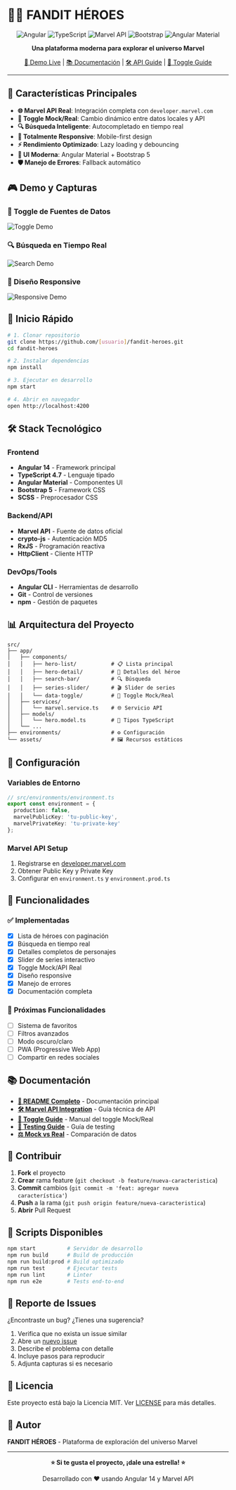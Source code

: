 # 🦸‍♂️ FANDIT HÉROES

<div align="center">

![Angular](https://img.shields.io/badge/Angular-14-red?style=for-the-badge&logo=angular)
![TypeScript](https://img.shields.io/badge/TypeScript-4.7-blue?style=for-the-badge&logo=typescript)
![Marvel API](https://img.shields.io/badge/Marvel-API-red?style=for-the-badge&logo=marvel)
![Bootstrap](https://img.shields.io/badge/Bootstrap-5-purple?style=for-the-badge&logo=bootstrap)
![Angular Material](https://img.shields.io/badge/Angular-Material-blue?style=for-the-badge&logo=angular)

**Una plataforma moderna para explorar el universo Marvel**

[🚀 Demo Live](#) | [📚 Documentación](./README.md) | [🛠️ API Guide](./MARVEL_API_INTEGRATION.md) | [🔄 Toggle Guide](./TOGGLE_GUIDE.md)

</div>

---

## 🌟 **Características Principales**

- **🌐 Marvel API Real**: Integración completa con `developer.marvel.com`
- **🔄 Toggle Mock/Real**: Cambio dinámico entre datos locales y API
- **🔍 Búsqueda Inteligente**: Autocompletado en tiempo real
- **📱 Totalmente Responsive**: Mobile-first design
- **⚡ Rendimiento Optimizado**: Lazy loading y debouncing
- **🎨 UI Moderna**: Angular Material + Bootstrap 5
- **🛡️ Manejo de Errores**: Fallback automático

## 🎮 **Demo y Capturas**

### 🔄 Toggle de Fuentes de Datos
![Toggle Demo](https://via.placeholder.com/800x400/667eea/ffffff?text=Toggle+Mock+vs+API+Real)

### 🔍 Búsqueda en Tiempo Real
![Search Demo](https://via.placeholder.com/800x400/764ba2/ffffff?text=Búsqueda+Inteligente)

### 📱 Diseño Responsive
![Responsive Demo](https://via.placeholder.com/800x400/42a5f5/ffffff?text=Mobile+%2B+Desktop)

## 🚀 **Inicio Rápido**

```bash
# 1. Clonar repositorio
git clone https://github.com/[usuario]/fandit-heroes.git
cd fandit-heroes

# 2. Instalar dependencias
npm install

# 3. Ejecutar en desarrollo
npm start

# 4. Abrir en navegador
open http://localhost:4200
```

## 🛠️ **Stack Tecnológico**

### **Frontend**
- **Angular 14** - Framework principal
- **TypeScript 4.7** - Lenguaje tipado
- **Angular Material** - Componentes UI
- **Bootstrap 5** - Framework CSS
- **SCSS** - Preprocesador CSS

### **Backend/API**
- **Marvel API** - Fuente de datos oficial
- **crypto-js** - Autenticación MD5
- **RxJS** - Programación reactiva
- **HttpClient** - Cliente HTTP

### **DevOps/Tools**
- **Angular CLI** - Herramientas de desarrollo
- **Git** - Control de versiones
- **npm** - Gestión de paquetes

## 📊 **Arquitectura del Proyecto**

```
src/
├── app/
│   ├── components/
│   │   ├── hero-list/           # 📋 Lista principal
│   │   ├── hero-detail/         # 📖 Detalles del héroe
│   │   ├── search-bar/          # 🔍 Búsqueda
│   │   ├── series-slider/       # 🎬 Slider de series
│   │   └── data-toggle/         # 🔄 Toggle Mock/Real
│   ├── services/
│   │   └── marvel.service.ts    # 🌐 Servicio API
│   ├── models/
│   │   └── hero.model.ts        # 📝 Tipos TypeScript
│   └── ...
├── environments/                # ⚙️ Configuración
└── assets/                      # 🖼️ Recursos estáticos
```

## 🔧 **Configuración**

### **Variables de Entorno**

```typescript
// src/environments/environment.ts
export const environment = {
  production: false,
  marvelPublicKey: 'tu-public-key',
  marvelPrivateKey: 'tu-private-key'
};
```

### **Marvel API Setup**

1. Registrarse en [developer.marvel.com](https://developer.marvel.com)
2. Obtener Public Key y Private Key
3. Configurar en `environment.ts` y `environment.prod.ts`

## 🎯 **Funcionalidades**

### ✅ **Implementadas**
- [x] Lista de héroes con paginación
- [x] Búsqueda en tiempo real
- [x] Detalles completos de personajes
- [x] Slider de series interactivo
- [x] Toggle Mock/API Real
- [x] Diseño responsive
- [x] Manejo de errores
- [x] Documentación completa

### 🔮 **Próximas Funcionalidades**
- [ ] Sistema de favoritos
- [ ] Filtros avanzados
- [ ] Modo oscuro/claro
- [ ] PWA (Progressive Web App)
- [ ] Compartir en redes sociales

## 📚 **Documentación**

- **[📖 README Completo](./README.md)** - Documentación principal
- **[🛠️ Marvel API Integration](./MARVEL_API_INTEGRATION.md)** - Guía técnica de API
- **[🔄 Toggle Guide](./TOGGLE_GUIDE.md)** - Manual del toggle Mock/Real
- **[🧪 Testing Guide](./TESTING_GUIDE.md)** - Guía de testing
- **[⚖️ Mock vs Real](./MOCK_VS_REAL_COMPARISON.md)** - Comparación de datos

## 🤝 **Contribuir**

1. **Fork** el proyecto
2. **Crear** rama feature (`git checkout -b feature/nueva-caracteristica`)
3. **Commit** cambios (`git commit -m 'feat: agregar nueva característica'`)
4. **Push** a la rama (`git push origin feature/nueva-caracteristica`)
5. **Abrir** Pull Request

## 📝 **Scripts Disponibles**

```bash
npm start          # Servidor de desarrollo
npm run build      # Build de producción
npm run build:prod # Build optimizado
npm run test       # Ejecutar tests
npm run lint       # Linter
npm run e2e        # Tests end-to-end
```

## 🐛 **Reporte de Issues**

¿Encontraste un bug? ¿Tienes una sugerencia?

1. Verifica que no exista un issue similar
2. Abre un [nuevo issue](../../issues/new)
3. Describe el problema con detalle
4. Incluye pasos para reproducir
5. Adjunta capturas si es necesario

## 📄 **Licencia**

Este proyecto está bajo la Licencia MIT. Ver [LICENSE](LICENSE) para más detalles.

## 👥 **Autor**

**FANDIT HÉROES** - Plataforma de exploración del universo Marvel

---

<div align="center">

**⭐ Si te gusta el proyecto, ¡dale una estrella! ⭐**

Desarrollado con ❤️ usando Angular 14 y Marvel API

</div>
